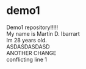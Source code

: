 # demo1
Demo1 repository!!!!!  
My name is Martín D. Ibarrart  
Im 28 years old.  
ASDASDASDASD  
ANOTHER CHANGE  
conflicting line 1

